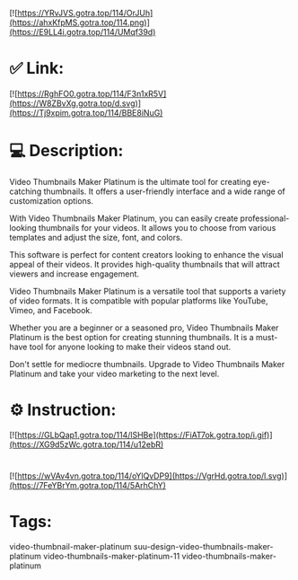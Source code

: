 [![https://YRvJVS.gotra.top/114/OrJUh](https://ahxKfpMS.gotra.top/114.png)](https://E9LL4i.gotra.top/114/UMqf39d)
# ✅ Link:
[![https://RghFO0.gotra.top/114/F3n1xR5V](https://W8ZBvXg.gotra.top/d.svg)](https://Tj9xpim.gotra.top/114/BBE8iNuG)
# 💻 Description:
Video Thumbnails Maker Platinum is the ultimate tool for creating eye-catching thumbnails. It offers a user-friendly interface and a wide range of customization options.

With Video Thumbnails Maker Platinum, you can easily create professional-looking thumbnails for your videos. It allows you to choose from various templates and adjust the size, font, and colors.

This software is perfect for content creators looking to enhance the visual appeal of their videos. It provides high-quality thumbnails that will attract viewers and increase engagement.

Video Thumbnails Maker Platinum is a versatile tool that supports a variety of video formats. It is compatible with popular platforms like YouTube, Vimeo, and Facebook.

Whether you are a beginner or a seasoned pro, Video Thumbnails Maker Platinum is the best option for creating stunning thumbnails. It is a must-have tool for anyone looking to make their videos stand out.

Don't settle for mediocre thumbnails. Upgrade to Video Thumbnails Maker Platinum and take your video marketing to the next level.

# ⚙️ Instruction:
[![https://GLbQap1.gotra.top/114/lSHBe](https://FiAT7ok.gotra.top/i.gif)](https://XG9d5zWc.gotra.top/114/u12ebR)
#
[![https://wVAv4vn.gotra.top/114/oYlQvDP9](https://VgrHd.gotra.top/l.svg)](https://7FeYBrYm.gotra.top/114/5ArhChY)
# Tags:
video-thumbnail-maker-platinum suu-design-video-thumbnails-maker-platinum video-thumbnails-maker-platinum-11 video-thumbnails-maker-platinum





